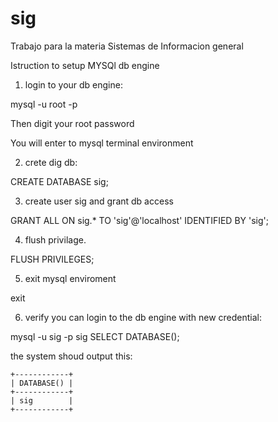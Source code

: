# sig
Trabajo para la materia Sistemas de Informacion general

Istruction to setup MYSQl db engine

1) login to your db engine:

mysql -u root -p

Then digit your root password

You will enter to mysql terminal environment

2) crete dig db:

CREATE DATABASE sig;

3) create user sig and grant db access

GRANT ALL ON sig.* TO 'sig'@'localhost' IDENTIFIED BY 'sig';

4) flush privilage.

FLUSH PRIVILEGES;

5) exit mysql enviroment 

exit

6) verify you can login to the db engine with new credential:

mysql -u sig -p sig
SELECT DATABASE();

the system shoud output this:


```
+------------+
| DATABASE() |
+------------+
| sig        |
+------------+
```

